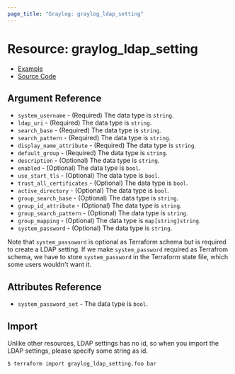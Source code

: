 ```yaml
---
page_title: "Graylog: graylog_ldap_setting"
---
```


# Resource: graylog_ldap_setting

* [Example](https://github.com/terraform-provider-graylog/terraform-provider-graylog/blob/master/examples/v0.12/ldap_setting.tf)
* [Source Code](https://github.com/terraform-provider-graylog/terraform-provider-graylog/blob/master/graylog/resource/system/ldap/setting/resource.go)

## Argument Reference

* `system_username` - (Required) The data type is `string`.
* `ldap_uri` - (Required) The data type is `string`.
* `search_base` - (Required) The data type is `string`.
* `search_pattern` - (Required) The data type is `string`.
* `display_name_attribute` - (Required) The data type is `string`.
* `default_group` - (Required) The data type is `string`.
* `description` - (Optional) The data type is `string`.
* `enabled` - (Optional) The data type is `bool`.
* `use_start_tls` - (Optional) The data type is `bool`.
* `trust_all_certificates` - (Optional) The data type is `bool`.
* `active_directory` - (Optional) The data type is `bool`.
* `group_search_base` - (Optional) The data type is `string`.
* `group_id_attribute` - (Optional) The data type is `string`.
* `group_search_pattern` - (Optional) The data type is `string`.
* `group_mapping` - (Optional) The data type is `map[string]string`.
* `system_password` - (Optional) The data type is `string`.

Note that `system_passoword` is optional as Terraform schema but is required to create a LDAP setting.
If we make `system_password` required as Terrafrom schema, we have to store `system_password` in the Terraform state file, which some users wouldn't want it.

## Attributes Reference

* `system_password_set` - The data type is `bool`.

## Import

Unlike other resources, LDAP settings has no id,
so when you import the LDAP settings, please specify some string as id.

```console
$ terraform import graylog_ldap_setting.foo bar
```
